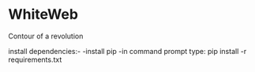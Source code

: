 # WhiteWeb
Contour of a revolution

install dependencies:-
-install pip
-in command prompt type: pip install -r requirements.txt